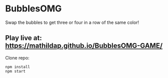 # BubblesOMG

Swap the bubbles to get three or four in a row of the same color!

Play live at: https://mathildap.github.io/BubblesOMG-GAME/
---

Clone repo:

```
npm install
npm start
```
